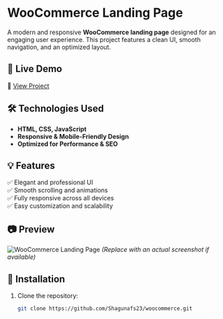 # WooCommerce Landing Page  

A modern and responsive **WooCommerce landing page** designed for an engaging user experience. This project features a clean UI, smooth navigation, and an optimized layout.

## 🚀 Live Demo  
🔗 [View Project](https://woocommerce-xi.vercel.app/)  

## 🛠 Technologies Used  
- **HTML, CSS, JavaScript**  
- **Responsive & Mobile-Friendly Design**  
- **Optimized for Performance & SEO**  

## 💡 Features  
✅ Elegant and professional UI  
✅ Smooth scrolling and animations  
✅ Fully responsive across all devices  
✅ Easy customization and scalability  

## 📷 Preview  
![WooCommerce Landing Page](https://woocommerce-xi.vercel.app/screenshot.png) *(Replace with an actual screenshot if available)*  

## 📂 Installation  
1. Clone the repository:  
   ```sh
   git clone https://github.com/Shagunafs23/woocommerce.git
